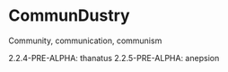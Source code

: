 # CommunDustry

Community, communication, communism

2.2.4-PRE-ALPHA: thanatus
2.2.5-PRE-ALPHA: anepsion
